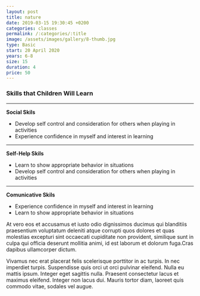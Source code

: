 ```yaml
---
layout: post
title: nature
date: 2019-03-15 19:30:45 +0200
categories: classes
permalink: /:categories/:title
image: /assets/images/gallery/8-thumb.jpg
type: Basic
start: 20 April 2020
years: 6-8
size: 15
duration: 4
price: 50
---
```


### Skills that Children Will Learn

---

**Social Skils**
* Develop self control and consideration for others when playing in activities
* Experience confidence in myself and interest in learning

---

**Self-Help Skils**
* Learn to show appropriate behavior in situations
* Develop self control and consideration for others when playing in activities

---

**Comunicative Skils**
* Experience confidence in myself and interest in learning
* Learn to show appropriate behavior in situations

At vero eos et accusamus et iusto odio dignissimos ducimus qui blanditiis praesentium voluptatum deleniti atque corrupti quos dolores et quas molestias excepturi sint occaecati cupiditate non provident, similique sunt in culpa qui officia deserunt mollitia animi, id est laborum et dolorum fuga.Cras dapibus ullamcorper dictum.

Vivamus nec erat placerat felis scelerisque porttitor in ac turpis. In nec imperdiet turpis. Suspendisse quis orci ut orci pulvinar eleifend. Nulla eu mattis ipsum. Integer eget sagittis nulla. Praesent consectetur lacus et maximus eleifend. Integer non lacus dui. Mauris tortor diam, laoreet quis commodo vitae, sodales vel augue.
